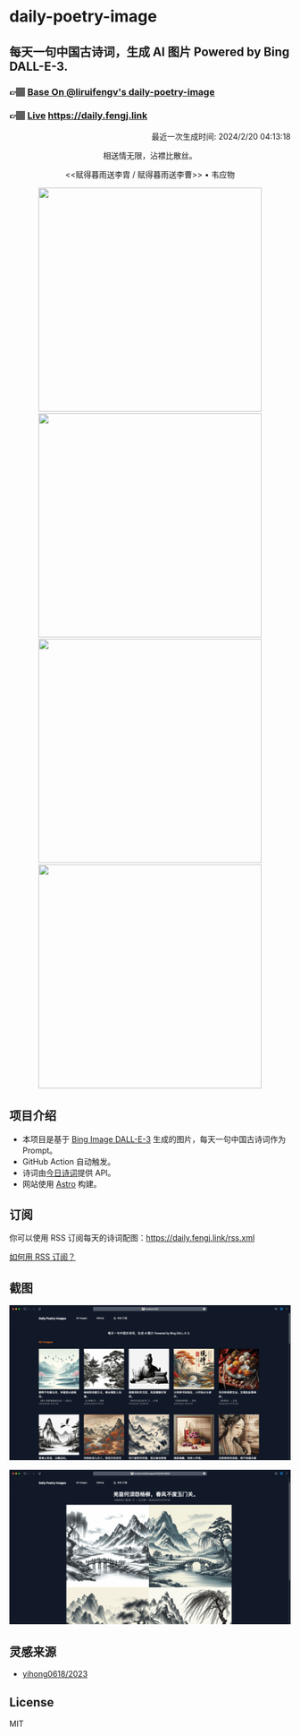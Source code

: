 
# daily-poetry-image

## 每天一句中国古诗词，生成 AI 图片 Powered by Bing DALL-E-3.

### 👉🏽 [Base On @liruifengv's daily-poetry-image](https://github.com/liruifengv/daily-poetry-image)

### 👉🏽 [Live](https://daily.fengj.link) https://daily.fengj.link

<p align="right">
  最近一次生成时间: 2024/2/20 04:13:18
</p>
<p align="center">
相送情无限，沾襟比散丝。
</p>
<p align="center">
<<赋得暮雨送李胄 / 赋得暮雨送李曹>> • 韦应物
</p>
<p align="center">
<img src="https://tse3.mm.bing.net/th/id/OIG4.hgu68AytzV5GogUwmzEq" height="400" width="400" />
<img src="https://tse4.mm.bing.net/th/id/OIG4.HWNlAdinbRD7gYSDsmpk" height="400" width="400" />
<img src="https://tse1.mm.bing.net/th/id/OIG4.bu7Qf0lyWIU99CmHrlEs" height="400" width="400" />
<img src="https://tse4.mm.bing.net/th/id/OIG4.5oI054htenHHJHA6rR6x" height="400" width="400" />
</p>

## 项目介绍

-   本项目是基于 [Bing Image DALL-E-3](https://www.bing.com/images/create) 生成的图片，每天一句中国古诗词作为 Prompt。
-   GitHub Action 自动触发。
-   诗词由[今日诗词](https://www.jinrishici.com/)提供 API。
-   网站使用 [Astro](https://astro.build) 构建。

## 订阅

你可以使用 RSS 订阅每天的诗词配图：https://daily.fengj.link/rss.xml

[如何用 RSS 订阅？](https://zhuanlan.zhihu.com/p/55026716)

## 截图

![图片列表](./screenshots/Snipaste_2023-12-28_21-00-26.png)

![图片详情](./screenshots/Snipaste_2023-12-28_21-00-53.png)

## 灵感来源

-   [yihong0618/2023](https://github.com/yihong0618/2023)

## License

MIT
